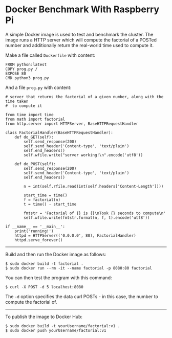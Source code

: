 # Docker Benchmark With Raspberry Pi

A simple Docker image is used to test and benchmark the cluster. The
image runs a HTTP server which will compute the factorial of a POSTed
number and additionally return the real-world time used to compute it.

Make a file called `Dockerfile` with content:

```
FROM python:latest
COPY prog.py /
EXPOSE 80
CMD python3 prog.py
```

And a file `prog.py` with content:

```
# server that returns the factorial of a given number, along with the time taken
#  to compute it

from time import time
from math import factorial
from http.server import HTTPServer, BaseHTTPRequestHandler

class FactorialHandler(BaseHTTPRequestHandler):
	def do_GET(self):
		self.send_response(200)
		self.send_header('Content-type', 'text/plain')
		self.end_headers()
		self.wfile.write("server working!\n".encode('utf8'))

	def do_POST(self):
		self.send_response(200)
		self.send_header('Content-type', 'text/plain')
		self.end_headers()

		n = int(self.rfile.read(int(self.headers['Content-Length'])))

		start_time = time()
		f = factorial(n)
		t = time() - start_time

		fmtstr = 'Factorial of {} is {}\nTook {} seconds to compute\n'
		self.wfile.write(fmtstr.format(n, f, t).encode('utf8'))

if __name__ == '__main__':
	print('running!')
	httpd = HTTPServer(('0.0.0.0', 80), FactorialHandler)
	httpd.serve_forever()
```

---

Build and then run the Docker image as follows:

```
$ sudo docker build -t factorial .
$ sudo docker run --rm -it --name factorial -p 8080:80 factorial
```

You can then test the program with this command:

```
$ curl -X POST -d 5 localhost:8080
```

The `-d` option specifies the data curl POSTs - in this case, the number to
compute the factorial of.

---

To publish the image to Docker Hub:

```
$ sudo docker build -t yourUsername/factorial:v1 .
$ sudo docker push yourUsername/factorial:v1
```

